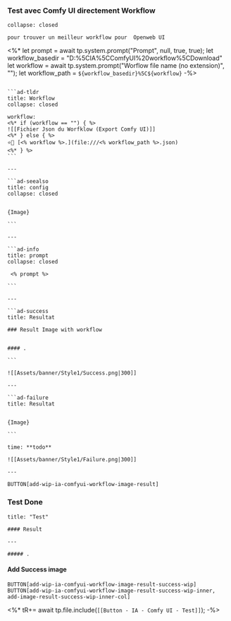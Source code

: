 ### Test avec Comfy UI directement Workflow

```ad-info
collapse: closed

pour trouver un meilleur workflow pour  Openweb UI
```
<%*
let prompt = await tp.system.prompt("Prompt", null, true, true);
let workflow_basedir = "D:%5CIA%5CComfyUI%20workflow%5CDownload"
let workflow = await tp.system.prompt("Worflow file name  (no extension)", "");
let workflow_path = `${workflow_basedir}%5C${workflow}`
-%>

```````ad-success

```ad-tldr
title: Workflow
collapse: closed

workflow:
<%* if (workflow == "") { %>
![[Fichier Json du Worfklow (Export Comfy UI)]]
<%* } else { %>
⭐🚧 [<% workflow %>.](file:///<% workflow_path %>.json)
<%* } %>
```

---

```ad-seealso
title: config
collapse: closed


{Image}

```

---

```ad-info
title: prompt
collapse: closed

 <% prompt %>

```

---

```ad-success
title: Resultat

### Result Image with workflow


#### .

```

![[Assets/banner/Style1/Success.png|300]]

---

```ad-failure
title: Resultat


{Image}

```

time: **todo**

![[Assets/banner/Style1/Failure.png|300]]

---

```````

`BUTTON[add-wip-ia-comfyui-workflow-image-result]`

### Test Done

````ad-success
title: "Test"

#### Result

---

##### .
````


#### Add Success image

`BUTTON[add-wip-ia-comfyui-workflow-image-result-success-wip]`
`BUTTON[add-wip-ia-comfyui-workflow-image-result-success-wip-inner, add-image-result-success-wip-inner-col]`

<%*
tR+= await tp.file.include(`[[Button - IA - Comfy UI - Test]]`);
-%>

